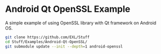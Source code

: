 Android Qt OpenSSL Example
==========================

A simple example of using OpenSSL library with Qt framework on Android OS.

```sh
git clone https://github.com/EXL/Stuff
cd Stuff/Examples/Android-Qt-OpenSSL/
git submodule update --init --depth=1 android-openssl
```
